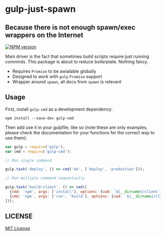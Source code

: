 # gulp-just-spawn

## Because there is not enough spawn/exec wrappers on the Internet

[![NPM version][npm-image]][npm-url]

Main driver is the fact that sometimes build scripts require just running commnds. This package is about to reduce boilerplate. Nothing fancy.

- Requires `Promise` to be awialable globally
- Designed to work with `gulp` `Promise` support
- Wrapper around `spawn`, all docs from `spawn` is relevant

## Usage

First, install `gulp-cmd` as a development dependency:

```shell
npm install --save-dev gulp-cmd
```
Then add use it in your gulpfile, like so (note these are only examples, please check the documentation for your functions for the correct way to use them):

```js
var gulp = require('gulp');
var cmd = require('gulp-cmd');

// Run single command

gulp.task('deploy', () => cmd('eb', ['deploy', 'production']));

// Run multiple command sequentually

gulp.task('build:client', () => cmd([
  {cmd: 'npm', args: ['install'], options: {cwd: `${__dirname}/client`}},
  {cmd: 'npm', args: ['run', 'build'], options: {cwd: `${__dirname}/client`}}  
]));
```
## LICENSE

[MIT License](http://en.wikipedia.org/wiki/MIT_License)


[npm-url]: https://npmjs.org/package/gulp-just-spawn
[npm-image]: https://badge.fury.io/js/gulp-just-spawn.png